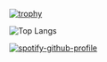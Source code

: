 [![trophy](https://github-profile-trophy.vercel.app/?username=usdogu&theme=radical)](https://github.com/ryo-ma/github-profile-trophy)

![Top Langs](https://github-readme-stats.vercel.app/api/top-langs/?username=usdogu&langs_count=9&hide=html,css,c&layout=compact&theme=dark)

[![spotify-github-profile](https://spotify-github-profile.vercel.app/api/view?uid=31hds44refljvemmswc35hr5px6i&cover_image=true&theme=default&bar_color=53b14f&bar_color_cover=true)](https://spotify-github-profile.vercel.app/api/view?uid=31hds44refljvemmswc35hr5px6i&redirect=true)
